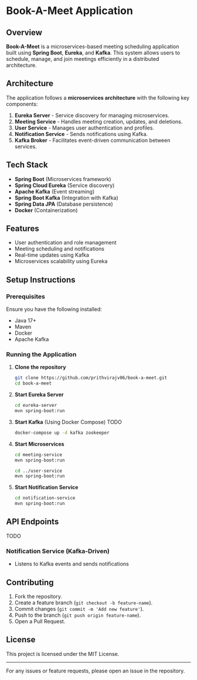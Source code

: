 # Book-A-Meet Application

## Overview
**Book-A-Meet** is a microservices-based meeting scheduling application built using **Spring Boot**, **Eureka**, and **Kafka**. This system allows users to schedule, manage, and join meetings efficiently in a distributed architecture.

## Architecture
The application follows a **microservices architecture** with the following key components:

1. **Eureka Server** - Service discovery for managing microservices.
2. **Meeting Service** - Handles meeting creation, updates, and deletions.
3. **User Service** - Manages user authentication and profiles.
4. **Notification Service** - Sends notifications using Kafka.
5. **Kafka Broker** - Facilitates event-driven communication between services.

## Tech Stack
- **Spring Boot** (Microservices framework)
- **Spring Cloud Eureka** (Service discovery)
- **Apache Kafka** (Event streaming)
- **Spring Boot Kafka** (Integration with Kafka)
- **Spring Data JPA** (Database persistence)
- **Docker** (Containerization)

## Features
- User authentication and role management
- Meeting scheduling and notifications
- Real-time updates using Kafka
- Microservices scalability using Eureka

## Setup Instructions
### Prerequisites
Ensure you have the following installed:
- Java 17+
- Maven
- Docker
- Apache Kafka

### Running the Application
1. **Clone the repository**
   ```sh
   git clone https://github.com/prithvirajv06/book-a-meet.git
   cd book-a-meet
   ```

2. **Start Eureka Server**
   ```sh
   cd eureka-server
   mvn spring-boot:run
   ```

3. **Start Kafka** (Using Docker Compose) TODO
   ```sh
   docker-compose up -d kafka zookeeper
   ```

4. **Start Microservices**
   ```sh
   cd meeting-service
   mvn spring-boot:run

   cd ../user-service
   mvn spring-boot:run
   ```

5. **Start Notification Service**
   ```sh
   cd notification-service
   mvn spring-boot:run
   ```

## API Endpoints
TODO

### Notification Service (Kafka-Driven)
- Listens to Kafka events and sends notifications

## Contributing
1. Fork the repository.
2. Create a feature branch (`git checkout -b feature-name`).
3. Commit changes (`git commit -m 'Add new feature'`).
4. Push to the branch (`git push origin feature-name`).
5. Open a Pull Request.

## License
This project is licensed under the MIT License.

---
For any issues or feature requests, please open an issue in the repository.

